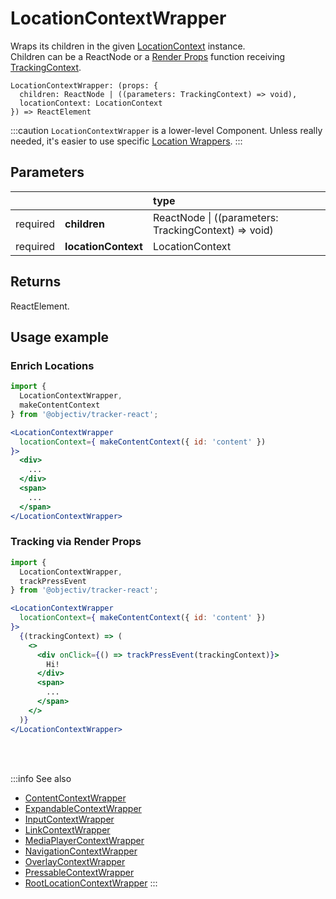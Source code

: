 # LocationContextWrapper

Wraps its children in the given [LocationContext](/taxonomy/reference/location-contexts/overview.md) instance.  
Children can be a ReactNode or a [Render Props](https://reactjs.org/docs/render-props.html#using-props-other-than-render) function receiving [TrackingContext](/tracking/react/api-reference/common/providers/TrackingContext.md).

```tsx
LocationContextWrapper: (props: {
  children: ReactNode | ((parameters: TrackingContext) => void),
  locationContext: LocationContext
}) => ReactElement
```

:::caution
`LocationContextWrapper` is a lower-level Component. Unless really needed, it's easier to use specific [Location Wrappers](/tracking/react/api-reference/locationWrappers/overview.md).
:::

## Parameters
|          |                     | type                                                     |
|:--------:|:--------------------|:---------------------------------------------------------|
| required | **children**        | ReactNode &vert; ((parameters: TrackingContext) => void) |
| required | **locationContext** | LocationContext                                          |

## Returns
ReactElement.

## Usage example

### Enrich Locations

```jsx
import { 
  LocationContextWrapper, 
  makeContentContext
} from '@objectiv/tracker-react';
```

```jsx
<LocationContextWrapper 
  locationContext={ makeContentContext({ id: 'content' }) 
}>
  <div>
    ...
  </div>
  <span>
    ...
  </span>
</LocationContextWrapper>
```

### Tracking via Render Props
```jsx
import {
  LocationContextWrapper, 
  trackPressEvent
} from '@objectiv/tracker-react';
```

```jsx
<LocationContextWrapper 
  locationContext={ makeContentContext({ id: 'content' })
}>
  {(trackingContext) => (
    <>
      <div onClick={() => trackPressEvent(trackingContext)}>
        Hi!
      </div>
      <span>
        ...
      </span>
    </>
  )}
</LocationContextWrapper>
```

<br />

<br />

:::info See also
- [ContentContextWrapper](/tracking/react/api-reference/locationWrappers/ContentContextWrapper.md)
- [ExpandableContextWrapper](/tracking/react/api-reference/locationWrappers/ExpandableContextWrapper.md)
- [InputContextWrapper](/tracking/react/api-reference/locationWrappers/InputContextWrapper.md)
- [LinkContextWrapper](/tracking/react/api-reference/locationWrappers/LinkContextWrapper.md)
- [MediaPlayerContextWrapper](/tracking/react/api-reference/locationWrappers/MediaPlayerContextWrapper.md)
- [NavigationContextWrapper](/tracking/react/api-reference/locationWrappers/NavigationContextWrapper.md)
- [OverlayContextWrapper](/tracking/react/api-reference/locationWrappers/OverlayContextWrapper.md)
- [PressableContextWrapper](/tracking/react/api-reference/locationWrappers/PressableContextWrapper.md)
- [RootLocationContextWrapper](/tracking/react/api-reference/locationWrappers/RootLocationContextWrapper.md)
:::
